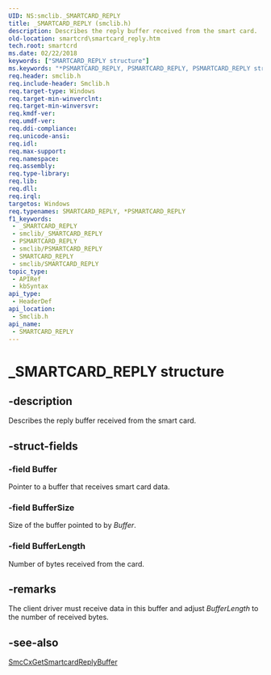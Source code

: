 ```yaml
---
UID: NS:smclib._SMARTCARD_REPLY
title: _SMARTCARD_REPLY (smclib.h)
description: Describes the reply buffer received from the smart card.
old-location: smartcrd\smartcard_reply.htm
tech.root: smartcrd
ms.date: 02/22/2018
keywords: ["SMARTCARD_REPLY structure"]
ms.keywords: "*PSMARTCARD_REPLY, PSMARTCARD_REPLY, PSMARTCARD_REPLY structure pointer [Smart Card Reader Devices], SMARTCARD_REPLY, SMARTCARD_REPLY structure [Smart Card Reader Devices], _SMARTCARD_REPLY, smartcrd.smartcard_reply, smclib/PSMARTCARD_REPLY, smclib/SMARTCARD_REPLY"
req.header: smclib.h
req.include-header: Smclib.h
req.target-type: Windows
req.target-min-winverclnt: 
req.target-min-winversvr: 
req.kmdf-ver: 
req.umdf-ver: 
req.ddi-compliance: 
req.unicode-ansi: 
req.idl: 
req.max-support: 
req.namespace: 
req.assembly: 
req.type-library: 
req.lib: 
req.dll: 
req.irql: 
targetos: Windows
req.typenames: SMARTCARD_REPLY, *PSMARTCARD_REPLY
f1_keywords:
 - _SMARTCARD_REPLY
 - smclib/_SMARTCARD_REPLY
 - PSMARTCARD_REPLY
 - smclib/PSMARTCARD_REPLY
 - SMARTCARD_REPLY
 - smclib/SMARTCARD_REPLY
topic_type:
 - APIRef
 - kbSyntax
api_type:
 - HeaderDef
api_location:
 - Smclib.h
api_name:
 - SMARTCARD_REPLY
---
```


# _SMARTCARD_REPLY structure


## -description

Describes the reply buffer received from the smart card.

## -struct-fields

### -field Buffer

Pointer to a buffer that  receives smart card data.

### -field BufferSize

Size of the buffer pointed to by <i>Buffer</i>.

### -field BufferLength

Number of bytes received from the card.

## -remarks

The client driver must receive data in this buffer and   adjust <i>BufferLength</i> to the number of received bytes.

## -see-also

<a href="/previous-versions/dn946592(v=vs.85)">SmcCxGetSmartcardReplyBuffer</a>

